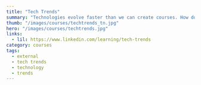 ```yaml
---
title: "Tech Trends"
summary: "Technologies evolve faster than we can create courses. How do you sort out which technologies deserve your attention and how can you integrate them with your work? LinkedIn staff instructors share their insights about products and technologies that have just appeared on the horizon."
thumb: "/images/courses/techtrends_tn.jpg"
hero: "/images/courses/techtrends.jpg"
links:
  - lil: https://www.linkedin.com/learning/tech-trends
category: courses
tags:
  - external
  - tech trends
  - technology
  - trends
---
```

